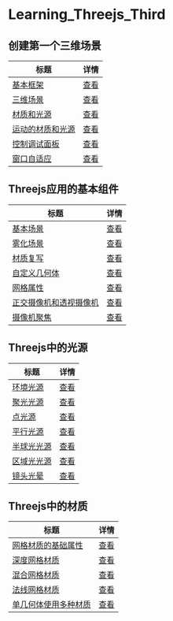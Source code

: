 # Learning_Threejs_Third



## 创建第一个三维场景 
| 标题 | 详情 |
| ---- | ---- |
| [基本框架](./01_basic_skeleton/index.html)         |  [查看](./01_basic_skeleton/main.js)  |
| [三维场景](./02_first_scene/index.html)         |  [查看](./02_first_scene/main.js)  |
| [材质和光源](./03_materials_light/index.html)         |  [查看](./03_materials_light/main.js)  |
| [运动的材质和光源](./04_materials_light_animation/index.html)         |  [查看](./04_materials_light_animation/main.js)  |
| [控制调试面板](./05_control_gui/index.html)         |  [查看](./05_control_gui/main.js)  |
| [窗口自适应](./06_resize_screen/index.html)         |  [查看](./06_resize_screen/main.js)  |

[/placeholder]:p

## Threejs应用的基本组件
| 标题 | 详情 |
| ---- | ---- |
| [基本场景](./07_basic_scene/index.html)         |  [查看](./07_basic_scene/main.js)  |
| [雾化场景](./08_foggy_scene/index.html)         |  [查看](./08_foggy_scene/main.js)  |
| [材质复写](./09_forced_materials/index.html)         |  [查看](./09_forced_materials/main.js)  |
| [自定义几何体](./10_custom_geometry/index.html)         |  [查看](./10_custom_geometry/main.js)  |
| [网格属性](./11_mesh_properties/index.html)         |  [查看](./11_mesh_properties/main.js)  |
| [正交摄像机和透视摄像机](./12_both_cameras/index.html)         |  [查看](./12_both_cameras/main.js)  |
| [摄像机聚焦](./13_cameras_lookat/index.html)         |  [查看](./13_cameras_lookat/main.js)  |

[/placeholder]:p

## Threejs中的光源
| 标题 | 详情 |
| ---- | ---- |
| [环境光源](./14_ambient_light/index.html)         |  [查看](./14_ambient_light/main.js)  |
| [聚光光源](./15_spot_light/index.html)         |  [查看](./15_spot_light/main.js)  |
| [点光源](./16_point_light/index.html)         |  [查看](./16_point_light/main.js)  |
| [平行光源](./17_directional_light/index.html)         |  [查看](./17_directional_light/main.js)  |
| [半球光光源](./18_hemisphere_light/index.html)         |  [查看](./18_hemisphere_light/main.js)  |
| [区域光光源](./19_area_light/index.html)         |  [查看](./19_area_light/main.js)  |
| [镜头光晕](./20_lensflares/index.html)         |  [查看](./20_lensflares/main.js)  |

[/placeholder]:p

## Threejs中的材质
| 标题 | 详情 |
| ---- | ---- |
| [网格材质的基础属性](./21_basic_mesh/index.html)         |  [查看](./21_basic_mesh/main.js)  |
| [深度网格材质](./22_depth_material/index.html)         |  [查看](./22_depth_material/main.js)  |
| [混合网格材质](./23_conbined_material/index.html)         |  [查看](./23_conbined_material/main.js)  |
| [法线网格材质](./24_mesh_normal_material/index.html)         |  [查看](./24_mesh_normal_material/main.js)  |
| [单几何体使用多种材质](./25_mesh_face_material/index.html)         |  [查看](./25_mesh_face_material/main.js)  |

[/placeholder]:p